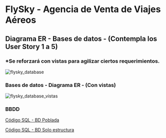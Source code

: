 # FlySky - Agencia de Venta de Viajes Aéreos

## Diagrama ER - Bases de datos - (Contempla los User Story 1 a 5)

### *Se reforzará con vistas para agilizar ciertos requerimientos.

![flysky_database](https://github.com/victorManuelMarquez/flysky/assets/107000454/07b98fad-5993-4a4a-8e23-9d66361153a2)

### Bases de datos - Diagrama ER - (Con vistas)
![flysky_database_vistas](https://github.com/victorManuelMarquez/flysky/assets/107000454/a32520a4-44f4-4ff0-9337-96c25012cfdd)

### BBDD
[Código SQL - BD Poblada](https://drive.google.com/file/d/164iZbl9Dijr0TTQIAoPyFH_FVPjvYBVE/view?usp=drive_link)

[Código SQL - BD Solo estructura](https://drive.google.com/file/d/1TnV50BqIrD2nRI_ktffLB2vn6zn33WFR/view?usp=drive_link)
